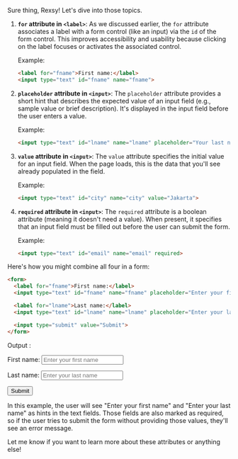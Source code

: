 Sure thing, Rexsy! Let's dive into those topics.

1. **`for` attribute in `<label>`**: As we discussed earlier, the `for` attribute associates a label with a form control (like an input) via the `id` of the form control. This improves accessibility and usability because clicking on the label focuses or activates the associated control. 

   Example:
   ```html
   <label for="fname">First name:</label>
   <input type="text" id="fname" name="fname">
   ```

2. **`placeholder` attribute in `<input>`**: The `placeholder` attribute provides a short hint that describes the expected value of an input field (e.g., sample value or brief description). It's displayed in the input field before the user enters a value.

   Example:
   ```html
   <input type="text" id="lname" name="lname" placeholder="Your last name..">
   ```

3. **`value` attribute in `<input>`**: The `value` attribute specifies the initial value for an input field. When the page loads, this is the data that you'll see already populated in the field.

   Example:
   ```html
   <input type="text" id="city" name="city" value="Jakarta">
   ```

4. **`required` attribute in `<input>`**: The `required` attribute is a boolean attribute (meaning it doesn't need a value). When present, it specifies that an input field must be filled out before the user can submit the form. 

   Example:
   ```html
   <input type="text" id="email" name="email" required>
   ```

Here's how you might combine all four in a form:

```html
<form>
  <label for="fname">First name:</label>
  <input type="text" id="fname" name="fname" placeholder="Enter your first name" required>

  <label for="lname">Last name:</label>
  <input type="text" id="lname" name="lname" placeholder="Enter your last name" required>

  <input type="submit" value="Submit">
</form>
```
Output :

<form>
  <label for="fname">First name:</label>
  <input type="text" id="fname" name="fname" placeholder="Enter your first name" required>

  <label for="lname">Last name:</label>
  <input type="text" id="lname" name="lname" placeholder="Enter your last name" required>

  <input type="submit" value="Submit">
</form>

In this example, the user will see "Enter your first name" and "Enter your last name" as hints in the text fields. Those fields are also marked as required, so if the user tries to submit the form without providing those values, they'll see an error message.

Let me know if you want to learn more about these attributes or anything else!